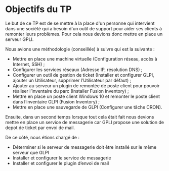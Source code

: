 # Objectifs du TP 


Le but de ce TP est de se mettre à la place d'un personne qui intervient dans une société qui a besoin d'un outil de support pour aider ses clients à remonter leurs problèmes. Pour cela nous devions donc mettre en place un serveur GPLI. 

Nous avions une méthodologie (conseillée) à suivre qui est la suivante : 
    
-  Mettre en place une machine virtuelle (Configuration réseau, accès à Internet, SSH) ;
- Configurer les services réseaux (Adresse IP, résolution DNS) ;
-  Configurer un outil de gestion de ticket (Installer et configurer GLPI, ajouter un Utilisateur, supprimer l’Utilisateur par défaut) ;
- Ajouter au serveur un plugin de remontée de poste client pour pouvoir réaliser l’inventaire du parc (Installer Fusion Inventory) ;
-	Mettre en place un poste client Windows 10 et remonter le poste client dans l’inventaire GLPI (Fusion Inventory) ;
- Mettre en place une sauvegarde de GLPI (Configurer une tâche CRON).

Ensuite, dans un second temps lorsque tout cela était fait nous devions mettre en place un service de messagerie car GPLI propose une solution de depot de ticket par envoi de mail. 

De ce côté, nous étions chargé de : 

-  Déterminer si le serveur de messagerie doit être installé sur le même serveur que GLPI 
- Installer et configurer le service de messagerie 
- Installer et configurer le plugin d’envoi de mail